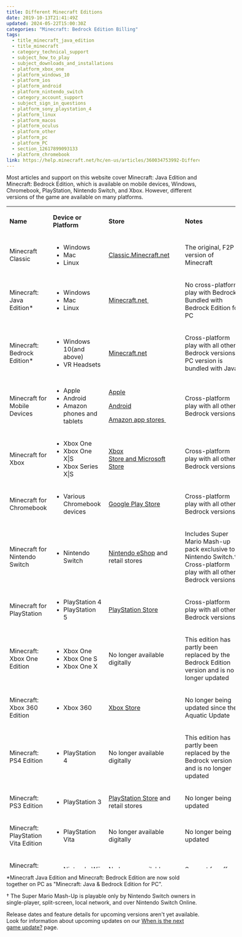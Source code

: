 ```yaml
---
title: Different Minecraft Editions
date: 2019-10-13T21:41:49Z
updated: 2024-05-22T15:00:30Z
categories: "Minecraft: Bedrock Edition Billing"
tags:
  - title_minecraft_java_edition
  - title_minecraft
  - category_technical_support
  - subject_how_to_play
  - subject_downloads_and_installations
  - platform_xbox_one
  - platform_windows_10
  - platform_ios
  - platform_android
  - platform_nintendo_switch
  - category_account_support
  - subject_sign_in_questions
  - platform_sony_playstation_4
  - platform_linux
  - platform_macos
  - platform_oculus
  - platform_other
  - platform_pc
  - platform_PC
  - section_12617899093133
  - platform_chromebook
link: https://help.minecraft.net/hc/en-us/articles/360034753992-Different-Minecraft-Editions
---
```


Most articles and support on this website cover Minecraft: Java Edition and Minecraft: Bedrock Edition, which is available on mobile devices, Windows, Chromebook, PlayStation, Nintendo Switch, and Xbox. However, different versions of the game are available on many platforms. 

<table style="height: 1728px; width: 598px;" data-border="1px" data-cellpadding="1px" data-tablestyle="MsoNormalTable" data-tablelook="1184" aria-rowcount="17">
<colgroup>
<col style="width: 25%" />
<col style="width: 25%" />
<col style="width: 25%" />
<col style="width: 25%" />
</colgroup>
<tbody>
<tr class="odd" aria-rowindex="1">
<td class="wysiwyg-text-align-center" style="width: 20%" data-celllook="4369"><p><strong>Name</strong> </p></td>
<td class="wysiwyg-text-align-center" style="width: 30%" data-celllook="4369"><p><strong>Device or Platform</strong> </p></td>
<td class="wysiwyg-text-align-center" style="width: 30%" data-celllook="4369"><p><strong>Store</strong> </p></td>
<td class="wysiwyg-text-align-center" style="width: 20%" data-celllook="4369"><p><strong>Notes</strong> </p></td>
</tr>
<tr class="even">
<td class="wysiwyg-text-align-center" style="width: 89.075px"><p>Minecraft Classic</p></td>
<td class="wysiwyg-text-align-left" style="width: 143.475px"><ul>
<li>Windows</li>
<li>Mac</li>
<li>Linux </li>
</ul></td>
<td class="wysiwyg-text-align-center" style="width: 173.212px"><p><a href="https://classic.minecraft.net/">Classic.Minecraft.net</a></p></td>
<td class="wysiwyg-text-align-left" style="width: 148.238px"><p>The original, F2P version of Minecraft</p></td>
</tr>
<tr class="odd" aria-rowindex="2">
<td class="wysiwyg-text-align-center" style="width: 89.075px" data-celllook="4369"><p>Minecraft: Java Edition* </p></td>
<td class="wysiwyg-text-align-left" style="width: 143.475px" data-celllook="4369"><ul>
<li>Windows</li>
<li>Mac</li>
<li>Linux </li>
</ul></td>
<td class="wysiwyg-text-align-center" style="width: 173.212px" data-celllook="4369"><p><a href="https://www.minecraft.net/en-us/store/minecraft-deluxe-collection-pc">Minecraft.net </a></p></td>
<td class="wysiwyg-text-align-left" style="width: 148.238px" data-celllook="4369"><p>No cross-platform play with Bedrock. Bundled with Bedrock Edition for PC</p></td>
</tr>
<tr class="even" aria-rowindex="3">
<td class="wysiwyg-text-align-center" style="width: 89.075px" data-celllook="4369"><p>Minecraft: Bedrock Edition*  </p></td>
<td class="wysiwyg-text-align-left" style="width: 143.475px" data-celllook="4369"><ul>
<li>Windows 10(and above) </li>
<li>VR Headsets </li>
</ul></td>
<td class="wysiwyg-text-align-center" style="width: 173.212px" data-celllook="4369"><p><a href="https://www.minecraft.net/en-us/store/minecraft-deluxe-collection-pc">Minecraft.net</a></p></td>
<td class="wysiwyg-text-align-left" style="width: 148.238px" data-celllook="4369"><p>Cross-platform play with all other Bedrock versions. PC version is bundled with Java</p></td>
</tr>
<tr class="odd" aria-rowindex="4">
<td class="wysiwyg-text-align-center" style="width: 89.075px" data-celllook="4369"><p>Minecraft for Mobile Devices  </p></td>
<td class="wysiwyg-text-align-left" style="width: 143.475px" data-celllook="4369"><ul>
<li>Apple</li>
<li>Android</li>
<li>Amazon phones and tablets </li>
</ul></td>
<td class="wysiwyg-text-align-center" style="width: 173.212px" data-celllook="4369"><p><a href="https://apps.apple.com/us/app/minecraft/id479516143">Apple</a></p>
<p><a href="https://play.google.com/store/apps/details?id=com.mojang.minecraftpe&amp;utm_source=mcnet&amp;pli=1">Android</a></p>
<p><a href="https://www.amazon.com/Mojang-Minecraft-Pocket-Edition/dp/B00992CF6W">Amazon app stores</a><a href="https://www.amazon.com/Mojang-Minecraft-Pocket-Edition/dp/B00992CF6W"> </a></p></td>
<td class="wysiwyg-text-align-left" style="width: 148.238px" data-celllook="4369"><p>Cross-platform play with all other Bedrock versions </p></td>
</tr>
<tr class="even" aria-rowindex="5">
<td class="wysiwyg-text-align-center" style="width: 89.075px" data-celllook="4369"><p>Minecraft for Xbox </p></td>
<td class="wysiwyg-text-align-left" style="width: 143.475px" data-celllook="4369"><ul>
<li>Xbox One</li>
<li>Xbox One X|S </li>
<li>Xbox Series X|S </li>
</ul></td>
<td class="wysiwyg-text-align-center" style="width: 173.212px" data-celllook="4369"><p><a href="https://www.xbox.com/en-US/games/store/minecraft/9MVXMVT8ZKWC">Xbox Store and Microsoft Store</a></p></td>
<td class="wysiwyg-text-align-left" style="width: 148.238px" data-celllook="4369"><p>Cross-platform play with all other Bedrock versions </p></td>
</tr>
<tr class="odd">
<td style="width: 89.075px"><p>Minecraft for Chromebook</p></td>
<td class="wysiwyg-text-align-left" style="width: 143.475px"><ul>
<li>Various Chromebook devices</li>
</ul></td>
<td style="width: 173.212px"><p><a href="https://play.google.com/store/apps/details?id=com.mojang.minecraftpe">Google Play Store</a></p></td>
<td class="wysiwyg-text-align-left" style="width: 148.238px"><p>Cross-platform play with all other Bedrock versions </p></td>
</tr>
<tr class="even" aria-rowindex="6">
<td class="wysiwyg-text-align-center" style="width: 89.075px" data-celllook="4369"><p>Minecraft for Nintendo Switch  </p></td>
<td class="wysiwyg-text-align-left" style="width: 143.475px" data-celllook="4369"><ul>
<li>Nintendo Switch </li>
</ul></td>
<td class="wysiwyg-text-align-center" style="width: 173.212px" data-celllook="4369"><p><a href="https://www.nintendo.com/us/store/products/minecraft-106679/">Nintendo eShop</a> and retail stores </p></td>
<td class="wysiwyg-text-align-left" style="width: 148.238px" data-celllook="4369"><p>Includes Super Mario Mash-up pack exclusive to Nintendo Switch.† Cross-platform play with all other Bedrock versions </p></td>
</tr>
<tr class="odd" aria-rowindex="7">
<td class="wysiwyg-text-align-center" style="width: 89.075px" data-celllook="4369"><p>Minecraft for PlayStation </p></td>
<td class="wysiwyg-text-align-left" style="width: 143.475px" data-celllook="4369"><ul>
<li>PlayStation 4</li>
<li>PlayStation 5 </li>
</ul></td>
<td class="wysiwyg-text-align-center" style="width: 173.212px" data-celllook="4369"><p><a href="https://www.playstation.com/en-us/games/minecraft/">PlayStation Store</a></p></td>
<td class="wysiwyg-text-align-left" style="width: 148.238px" data-celllook="4369"><p>Cross-platform play with all other Bedrock versions </p></td>
</tr>
<tr class="even" aria-rowindex="8">
<td class="wysiwyg-text-align-center" style="width: 89.075px" data-celllook="4369"><p>Minecraft: Xbox One Edition </p></td>
<td class="wysiwyg-text-align-left" style="width: 143.475px" data-celllook="4369"><ul>
<li>Xbox One</li>
<li>Xbox One S</li>
<li> Xbox One X </li>
</ul></td>
<td class="wysiwyg-text-align-center" style="width: 173.212px" data-celllook="4369"><p>No longer available digitally</p></td>
<td class="wysiwyg-text-align-left" style="width: 148.238px" data-celllook="4369"><p>This edition has partly been replaced by the Bedrock Edition version and is no longer updated </p></td>
</tr>
<tr class="odd" aria-rowindex="9">
<td class="wysiwyg-text-align-center" style="width: 89.075px" data-celllook="4369"><p>Minecraft: Xbox 360 Edition </p></td>
<td class="wysiwyg-text-align-left" style="width: 143.475px" data-celllook="4369"><ul>
<li>Xbox 360 </li>
</ul></td>
<td class="wysiwyg-text-align-center" style="width: 173.212px" data-celllook="4369"><p><a href="https://www.minecraft.net/en-us/store/minecraft-xbox-360">Xbox Store</a> </p></td>
<td class="wysiwyg-text-align-left" style="width: 148.238px" data-celllook="4369"><p>No longer being updated since the Aquatic Update </p></td>
</tr>
<tr class="even" aria-rowindex="10">
<td class="wysiwyg-text-align-center" style="width: 89.075px" data-celllook="4369"><p>Minecraft: PS4 Edition </p></td>
<td class="wysiwyg-text-align-left" style="width: 143.475px" data-celllook="4369"><ul>
<li>PlayStation 4 </li>
</ul></td>
<td class="wysiwyg-text-align-center" style="width: 173.212px" data-celllook="4369"><p>No longer available digitally</p></td>
<td class="wysiwyg-text-align-left" style="width: 148.238px" data-celllook="4369"><p>This edition has partly been replaced by the Bedrock version and is no longer updated </p></td>
</tr>
<tr class="odd" aria-rowindex="11">
<td class="wysiwyg-text-align-center" style="width: 89.075px" data-celllook="4369"><p>Minecraft: PS3 Edition </p></td>
<td class="wysiwyg-text-align-left" style="width: 143.475px" data-celllook="4369"><ul>
<li>PlayStation 3</li>
</ul></td>
<td class="wysiwyg-text-align-center" style="width: 173.212px" data-celllook="4369"><p><a href="https://www.minecraft.net/en-us/store/minecraft-ps3">PlayStation Store</a> and retail stores </p></td>
<td class="wysiwyg-text-align-left" style="width: 148.238px" data-celllook="4369"><p>No longer being updated </p></td>
</tr>
<tr class="even" aria-rowindex="12">
<td class="wysiwyg-text-align-center" style="width: 89.075px" data-celllook="4369"><p>Minecraft: PlayStation Vita Edition </p></td>
<td class="wysiwyg-text-align-left" style="width: 143.475px" data-celllook="4369"><ul>
<li>PlayStation Vita </li>
</ul></td>
<td class="wysiwyg-text-align-center" style="width: 173.212px" data-celllook="4369"><p>No longer available digitally</p></td>
<td class="wysiwyg-text-align-left" style="width: 148.238px" data-celllook="4369"><p>No longer being updated </p></td>
</tr>
<tr class="odd" aria-rowindex="13">
<td class="wysiwyg-text-align-center" style="width: 89.075px" data-celllook="4369"><p>Minecraft: Wii U Edition </p></td>
<td class="wysiwyg-text-align-left" style="width: 143.475px" data-celllook="4369"><ul>
<li>Nintendo Wii U </li>
</ul></td>
<td class="wysiwyg-text-align-center" style="width: 173.212px" data-celllook="4369"><p>No longer available digitally </p></td>
<td class="wysiwyg-text-align-left" style="width: 148.238px" data-celllook="4369"><p>Support for off-screen play </p></td>
</tr>
<tr class="even" aria-rowindex="14">
<td class="wysiwyg-text-align-center" style="width: 89.075px" data-celllook="4369"><p>Minecraft: New Nintendo 3DS Edition </p></td>
<td class="wysiwyg-text-align-left" style="width: 143.475px" data-celllook="4369"><ul>
<li>New Nintendo 3DS </li>
</ul></td>
<td class="wysiwyg-text-align-center" style="width: 173.212px" data-celllook="4369"><p>No longer available digitally</p></td>
<td class="wysiwyg-text-align-left" style="width: 148.238px" data-celllook="4369"><p> </p></td>
</tr>
<tr class="odd" aria-rowindex="15">
<td class="wysiwyg-text-align-center" style="width: 89.075px" data-celllook="4369"><p>Minecraft: China Version </p></td>
<td class="wysiwyg-text-align-left" style="width: 143.475px" data-celllook="4369"><ul>
<li>Windows</li>
<li> Android devices</li>
<li> Apple devices </li>
</ul></td>
<td class="wysiwyg-text-align-center" style="width: 173.212px" data-celllook="4369"><p><a href="https://mc.163.com/">mc.163.com</a></p></td>
<td class="wysiwyg-text-align-left" style="width: 148.238px" data-celllook="4369"><p>Available only in China </p></td>
</tr>
<tr class="even" aria-rowindex="16">
<td class="wysiwyg-text-align-center" style="width: 89.075px" data-celllook="4369"><p>Minecraft Education </p></td>
<td class="wysiwyg-text-align-left" style="width: 143.475px" data-celllook="4369"><ul>
<li>Windows</li>
<li>iPad</li>
<li>Mac</li>
<li> Chromebook </li>
</ul></td>
<td class="wysiwyg-text-align-center" style="width: 173.212px" data-celllook="4369"><p><a href="https://education.minecraft.net/en-us/get-started/download">Education.minecraft.net</a> </p></td>
<td class="wysiwyg-text-align-left" style="width: 148.238px" data-celllook="4369"><p>Developed for schools, camps and clubs, with features to create and deliver lessons for all subjects </p></td>
</tr>
<tr class="odd" aria-rowindex="17">
<td class="wysiwyg-text-align-center" style="width: 89.075px" data-celllook="4369"><p>Minecraft: PI Edition </p></td>
<td class="wysiwyg-text-align-left" style="width: 143.475px" data-celllook="4369"><ul>
<li>Raspberry PI </li>
</ul></td>
<td class="wysiwyg-text-align-center" style="width: 173.212px" data-celllook="4369"><p><a href="https://www.minecraft.net/en-us/edition/pi">Pi.minecraft.net</a> </p></td>
<td class="wysiwyg-text-align-left" style="width: 148.238px" data-celllook="4369"><p>Designed for teaching and tinkering </p></td>
</tr>
</tbody>
</table>

\*Minecraft Java Edition and Minecraft: Bedrock Edition are now sold together on PC as "Minecraft: Java & Bedrock Edition for PC".

† The Super Mario Mash-Up is playable only by Nintendo Switch owners in single-player, split-screen, local network, and over Nintendo Switch Online.

Release dates and feature details for upcoming versions aren't yet available. Look for information about upcoming updates on our [When is the next game update?](https://help.minecraft.net/hc/en-us/articles/360029728812-When-is-the-next-game-update-) page.
